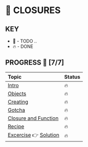 # 🐺 CLOSURES

## KEY
* 🚧 - TODO ..
* 🔥 - DONE

## PROGRESS 🚀 [7/7]
|  Topic       |        Status     |
| :-------------  | :------------- |
| [Intro](https://github.com/ragmha/fm-JS101/blob/master/challenges/Closures/notes/Intro.md) | 🔥 |
| [Objects](https://github.com/ragmha/fm-JS101/blob/master/challenges/Closures/notes/objects.md) | 🔥 |
| [Creating](https://github.com/ragmha/fm-JS101/blob/master/challenges/Closures/notes/creating.md) | 🔥 |
| [Gotcha](https://github.com/ragmha/fm-JS101/blob/master/challenges/Closures/notes/gotcha.md) | 🔥 |
| [Closure and Function](https://github.com/ragmha/fm-JS101/blob/master/challenges/Closures/notes/closure-and-func.md) | 🔥 |
| [Recipe](https://github.com/ragmha/fm-JS101/blob/master/challenges/Closures/notes/recipe.md) | 🔥 |
|[Excercise](https://github.com/ragmha/fm-JS101/blob/master/challenges/Closures/exercise/README.md) 👉 [Solution](https://github.com/ragmha/fm-JS101/blob/master/challenges/Closures/solution/Closure.js) | 🔥 |
